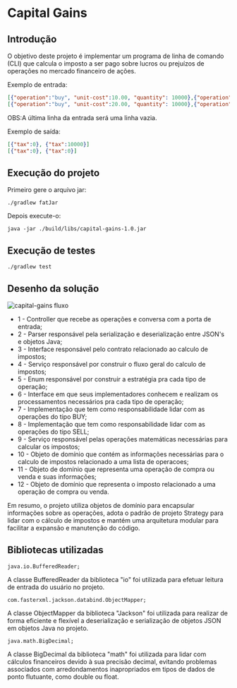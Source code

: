 # Capital Gains

## Introdução
O objetivo deste projeto é implementar um programa de linha de comando (CLI) que calcula o imposto a ser pago sobre lucros ou prejuízos de operações no mercado financeiro de ações.

Exemplo de entrada:
```json lines
[{"operation":"buy", "unit-cost":10.00, "quantity": 10000},{"operation":"sell", "unit-cost":20.00, "quantity": 5000}]
[{"operation":"buy", "unit-cost":20.00, "quantity": 10000},{"operation":"sell", "unit-cost":10.00, "quantity": 5000}]

```
OBS:A última linha da entrada será uma linha vazia.

Exemplo de saída:
```json lines
[{"tax":0}, {"tax":10000}]
[{"tax":0}, {"tax":0}]
```

## Execução do projeto

Primeiro gere o arquivo jar:
```
./gradlew fatJar
```
Depois execute-o:
```
java -jar ./build/libs/capital-gains-1.0.jar
```

## Execução de testes
```
./gradlew test
```

## Desenho da solução
![capital-gains fluxo](https://github.com/RodrigoLimaM/weather-api/assets/51386403/9a503e6c-8ca8-43cd-87f7-84fb3a5f225a)
* 1 - Controller que recebe as operações e conversa com a porta de entrada;
* 2 - Parser responsável pela serialização e deserialização entre JSON's e objetos Java;
* 3 - Interface responsável pelo contrato relacionado ao calculo de impostos;
* 4 - Serviço responsável por construir o fluxo geral do calculo de impostos;
* 5 - Enum responsável por construir a estratégia pra cada tipo de operação;
* 6 - Interface em que seus implementadores conhecem e realizam os processamentos necessários pra cada tipo de operação;
* 7 - Implementação que tem como responsabilidade lidar com as operações do tipo BUY;
* 8 - Implementação que tem como responsabilidade lidar com as operações do tipo SELL;
* 9 - Serviço responsável pelas operações matemáticas necessárias para calcular os impostos;
* 10 - Objeto de domínio que contém as informações necessárias para o calculo de impostos relacionado a uma lista de operacoes;
* 11 - Objeto de domínio que representa uma operação de compra ou venda e suas informações;
* 12 - Objeto de domínio que representa o imposto relacionado a uma operação de compra ou venda.

Em resumo, o projeto utiliza objetos de domínio para encapsular informações sobre as operações, adota o padrão de projeto Strategy para lidar com o cálculo de impostos e mantém uma arquitetura modular para facilitar a expansão e manutenção do código.

## Bibliotecas utilizadas
```
java.io.BufferedReader;
```
A classe BufferedReader da biblioteca "io" foi utilizada para efetuar leitura de entrada do usuário no projeto.
```
com.fasterxml.jackson.databind.ObjectMapper;
```
A classe ObjectMapper da biblioteca "Jackson" foi utilizada para realizar de forma eficiente e flexível a deserialização e serialização de objetos JSON em objetos Java no projeto.

```
java.math.BigDecimal;
```
A classe BigDecimal da biblioteca "math" foi utilizada para lidar com cálculos financeiros devido à sua precisão decimal, evitando problemas associados com arredondamentos inapropriados em tipos de dados de ponto flutuante, como double ou float.

